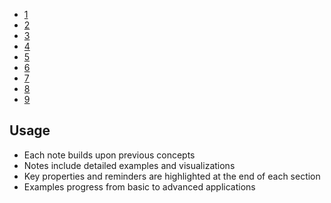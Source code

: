 - [1](linear-transformations-study-guide.md)
- [2](linear-algebra-notes%20(2).md)
- [3](linear-algebra-notes%20(3).md)
- [4](linear-algebra-notes%20(4).md)
- [5](linear-algebra-notes%20(5).md)
- [6](linear-algebra-notes%20(6).md)
- [7](linear-algebra-notes%20(7).md)
- [8](linear-algebra-notes%20(8).md)
- [9](linear-algebra-notes%20(9).md) 
## Usage
- Each note builds upon previous concepts
- Notes include detailed examples and visualizations
- Key properties and reminders are highlighted at the end of each section
- Examples progress from basic to advanced applications
